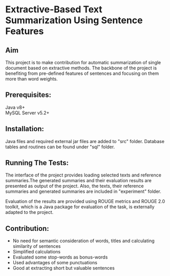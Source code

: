 # Extractive-Based Text Summarization Using Sentence Features

## Aim
This project is to make contribution for automatic summarization of single document based on extractive methods. The backbone of the project is benefiting from pre-defined features of sentences and focusing on them more than word weights. 

## Prerequisites:
Java v8+ <br />
MySQL Server v5.2+

## Installation:
Java files and required external jar files are added to "src" folder. Database tables and routines can be found under "sql" folder.

## Running The Tests:
The interface of the project provides loading selected texts and reference summaries.The generated summaries and their evaluation results are presented as output of the project. Also, the texts, their reference summaries and generated summaries are included in "experiment" folder. <br />

Evaluation of the results are provided using ROUGE metrics and ROUGE 2.0 toolkit, which is a Java package for evaluation of the task, is externally adapted to the project.

## Contribution:
- No need for semantic consideration of words, titles and calculating similarity of sentences
- Simplified calculations
- Evaluated some stop-words as bonus-words
- Used advantages of some punctuations
- Good at extracting short but valuable sentences


